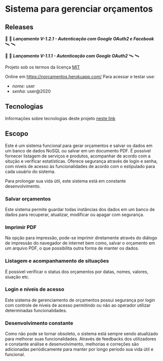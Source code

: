 # Sistema para gerenciar orçamentos

## Releases

:rocket: :rocket: ***Lançamento V-1.2.1 - Autenticação com Google OAuth2 e Facebook*** :artificial_satellite: :artificial_satellite:

:rocket: :rocket: ***Lançamento V-1.1.1 - Autenticação com Google OAuth2*** :artificial_satellite: :artificial_satellite:

Projeto sob os termos da licença [MIT](https://github.com/NeiTDutra/orcamento-service/blob/master/LICENSE)

Online em <https://norcamentos.herokuapp.com/>
Para acessar e testar use:

- *nome:* user
- *senha:* user@2020

## Tecnologias

Informações sobre tecnologias deste projeto [neste link](https://github.com/NeiTDutra/orcamento-service/blob/master/TECNO.md)

## Escopo

Este é um sistema funcional para gerar orçamentos e salvar os dados em um banco de dados
NoSQL ou salvar em um documento PDF. É possível fornecer listagem de serviços e produtos,
acompanhar de acordo com a situção e verificar estatísticas. Oferece segurança através
de login e senha, com níveis de acesso às funcionalidades de acordo com o estipulado
para cada usuário do sistema.

Para prolongar sua vida útil, este sistema está em constante desenvolvimento.

### Salvar orçamentos

Este sistema permite guardar todas instâncias dos dados em um banco de dados para
recuperar, atualizar, modificar ou apagar com segurança.

### Imprimir PDF

Na opção para impressão, pode-se imprimir diretamente através do diálogo de impressão do navegador de internet bem como, salvar o orçamento em um arquivo PDF, o que possibilita
outra forma de manter os dados.

### Listagem e acompanhamento de situações

É possível verificar o status dos orçamentos por datas, nomes, valores, siuação etc.

### Login e níveis de acesso

Este sistema de gerenciamento de orçamentos possui segurança por login com controle de níveis de acesso permitindo ou não ao operador utilizar determinadas funcionalidades.

### Desenvolvimento constante

Como não pode se tornar obsoleto, o sistema está sempre sendo atualizado para melhorar
suas funcionalidades. Através de feedbacks dos utilizadores e constante análise e
desenvolvimento, melhorias e correções são adicionadas periódicamente para manter por
longo período sua vida útil e funcional.
